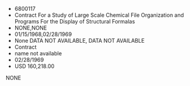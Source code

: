 * 6800117
* Contract For a Study of Large Scale Chemical File Organization and Programs For the Display of Structural Formalas
* NONE,NONE
* 01/15/1968,02/28/1969
* None DATA NOT AVAILABLE, DATA NOT AVAILABLE
* Contract
* name not available
* 02/28/1969
* USD 160,218.00

NONE